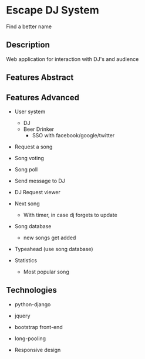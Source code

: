 # Escape DJ System
Find a better name
## Description
Web application for interaction with DJ's and audience

## Features Abstract

## Features Advanced

* User system
	- DJ
	- Beer Drinker
		- SSO with facebook/google/twitter
* Request a song
* Song voting
* Song poll
* Send message to DJ
* DJ Request viewer
* Next song
	- With timer, in case dj forgets to update

* Song database
	* new songs get added

* Typeahead (use song database)

* Statistics
	- Most popular song

## Technologies
* python-django
* jquery
* bootstrap front-end
* long-pooling

* Responsive design